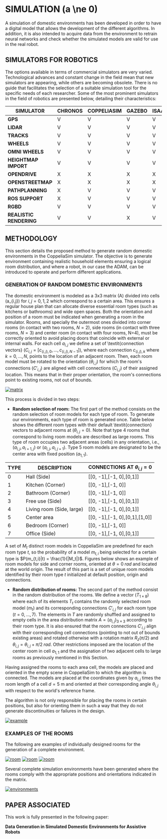 # SIMULATION  \(a \ne 0\)


A simulation of domestic environments has been developed in order to have a digital model that allows the development of the different algorithms. In addition, it is also intended to acquire data from the environment to retrain neural networks and check whether the simulated models are valid for use in the real robot. 


## SIMULATORS FOR ROBOTICS

The options available in terms of commercial simulators are very varied. Technological advances and constant change in the field mean that new simulators are appearing, while others are becoming obsolete. There is no guide that facilitates the selection of a suitable simulation tool for the specific needs of each researcher. Some of the most prominent simulators in the field of robotics are presented below, detailing their characteristics:

| **SIMULATOR**         | **CHRONOS** | **COPPELIASIM** | **GAZEBO** | **ISAAC** | **UNITY** | **WEBOTS** |
|------------------------|-------------|-----------------|------------|-----------|-----------|------------|
| **GPS**               | V           | V               | V          | V         | V         | V          |
| **LIDAR**             | V           | V               | V          | V         | V         | V          |
| **TRACKS**            | V           | V               | V          | V         | V         | V          |
| **WHEELS**            | V           | V               | V          | V         | V         | V          |
| **OMNI WHEELS**       | V           | V               | V          | V         | V         | V          |
| **HEIGHTMAP IMPORT**  | V           | V               | V          | V         | V         | V          |
| **OPENDRIVE**         | X           | X               | X          | X         | X         | V          |
| **OPENSTREETMAP**     | X           | X               | X          | X         | X         | V          |
| **PATHPLANNING**      | X           | V               | V          | V         | X         | V          |
| **ROS SUPPORT**       | X           | V               | V          | V         | X         | V          |
| **RGBD**              | V           | V               | V          | V         | V         | V          |
| **REALISTIC RENDERING**| V           | V               | X          | V         | V         | X          |



## METHODOLOGY

This section details the proposed method to generate random domestic environments in the CoppeliaSim simulator. The objective is to generate environment containing realistic household elements ensuring a logical room distribution, and where a robot, in our case the ADAM, can be introduced to operate and perform different applications. 


### GENERATION OF RANDOM DOMESTIC ENVIRONMENTS
The domestic environment is modeled as a 3x3 matrix \(A\) divided into cells \(a_{i,j}\) for $i,j = 0,1,2$ which correspond to a certain area. This ensures a regular house plan that can allocate diverse essential room types (such as kitchens or bathrooms) and wide open spaces. Both the orientation and position of a room must be indicated when generating a room in the simulator. Rooms, and specially the outermost ones divided into corner rooms (in contact with two rooms, $N=2$), side rooms (in contact with three rooms, $N=3$) and center room (in contact with four rooms, N=4), must be correctly oriented to avoid placing doors that coincide with external or internal walls. For each cell $a_{i,j}$ we define a set of \textit{connection vectors} $(C_{i,j} = [c_{(i,j),0},..., c_{(i,j),N-1}])$, where each connection $c_{(i,j),k}$ where $k=0,...,N$, points to the location of an adjacent room. Then, each room model must be rotated to the orientation $(\theta_{i,j})$ for which the room's connections $(C'_{i,j})$ are aligned with cell connections $(C_{i,j})$ of their assigned location. This means that in their proper orientation, the room's connections point to existing rooms, not out of bounds.

[![matrix](../fig/1.png)](https://ieeexplore.ieee.org/abstract/document/10535940)

This process is divided in two steps:

* **Random selection of room:** The first part of the method consists on the random selection of room models for each type of room. To generate our environments, each type of room is generated once. Table below shows the different room types with their default \textit{connection} vectors to adjacent rooms at $(\theta_{i,j} = 0)$. Note that type 4 rooms that correspond to living room models are described as large rooms. This type of room occupies two adjacent areas (cells) in any orientation, i.e., $(a_{i,j},a_{i+1,j})$ or $(a_{i,j},a_{i,j+1})$. Type 5 room models are designated to be the center area with fixed position $(a_{1,1})$.

|**TYPE**|**DESCRIPTION**|**CONNECTIONS AT $\theta_{i,j}=0$**|
|-------------------|----------------|------|
|0|Hall (Side) |[[0, -1],[-1, 0],[0,1]]|
|1|Kitchen (Corner) |[[0, -1],[-1, 0]]|
|2|Bathroom (Corner)|[[0, -1],[-1, 0]]|
|3|Free use (Side)|[[0, -1],[-1, 0],[0,1]]|
|4|Living room (Side, large)|[[0, -1],[-1, 0],[0,1]]|
|5|Center area|[[0, -1],[-1, 0],[0,1],[1,0]]|
|6|Bedroom (Corner)|[[0, -1],[-1, 0]]|
|7|Office (Side)|[[0, -1],[-1, 0],[0,1]]|


A set of $M_t$ distinct room models in CoppeliaSim are predefined for each room type $t$, so the probability of a model $m_{t,i}$ being selected for a certain type is $P(m_{t,i}|t) = \frac{1}{|M_t|}$. Figures below shows an example of room models for side and corner rooms, oriented at $\theta = 0\;rad$ and located at the world origin. The result of this part is a set of unique room models identified by their room type $t$ initialized at default position, origin and connections.


* **Random distribution of rooms:**  The second part of the method consist in the random distribution of the rooms. We define a vector $(T_{1 \times 8})$ where each of its elements $T_t$ contains the randomly selected room model $(m_{t})$ and its corresponding connections $C'_{i,j}$ for each room type $(t=0,...,7)$. The elements in $T$ are randomly shuffled and assigned to empty cells in the area distribution matrix $A = (a_{i,j})_{3\times 3}$ according to their room type. It is also ensured that the room connections $C'_{i,j}$ align with their corresponding cell connections (pointing to not out of bounds existing areas) and rotated otherwise with a rotation matrix $R_z(\pi/2)$ and $\theta_{i,j} = \theta_{i,j} + \pi/2 \;rad$. Other restrictions imposed are the location of the center room in cell $a_{1,1}$ and the assignation of two adjacent cells to large rooms as previously mentioned in this Section.

Having assigned the rooms to each area cell, the models are placed and oriented in the empty scene in CoppeliaSim to which the algorithm is connected. The models are placed at the coordinates given by $a_{i,j}$ times the room length of a cell $d = 5$ m and oriented at their corresponding angle $\theta_{i,j}$ with respect to the world's reference frame.

The algorithm is not only responsible for placing the rooms in certain positions, but also for orienting them in such a way that they do not generate discontinuities or failures in the design.


[![example](../fig/7.png)](https://ieeexplore.ieee.org/abstract/document/10535940)

### EXAMPLES OF THE ROOMS

The following are examples of individually designed rooms for the generation of a complete environment.

[![room](../fig/3.png)](https://ieeexplore.ieee.org/abstract/document/10535940)
[![room](../fig/4.png)](https://ieeexplore.ieee.org/abstract/document/10535940)
[![room](../fig/5.png)](https://ieeexplore.ieee.org/abstract/document/10535940)


Several complete simulation environments have been generated where the rooms comply with the appropriate positions and orientations indicated in the matrix.

[![environments](../fig/6.png)](https://ieeexplore.ieee.org/abstract/document/10535940)

## PAPER ASSOCIATED
This work is fully presented in the following paper:

**Data Generation in Simulated Domestic Environments for Assistive Robots**